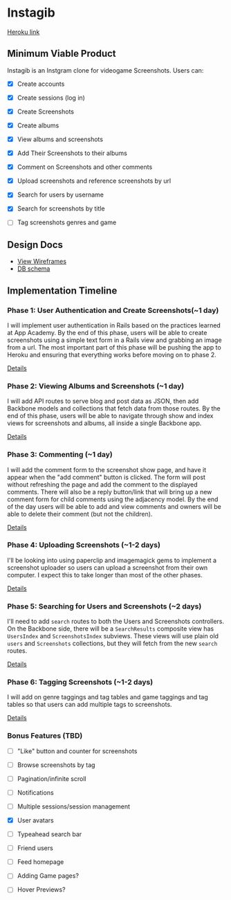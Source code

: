 # Instagib

[Heroku link][heroku]

[heroku]: https://instagib.herokuapp.com/

## Minimum Viable Product
Instagib is an Instgram clone for videogame Screenshots. Users can:

<!-- This is a Markdown checklist. Use it to keep track of your progress! -->

- [X] Create accounts
- [X] Create sessions (log in)
- [X] Create Screenshots
- [X] Create albums
- [X] View albums and screenshots
- [X] Add Their Screenshots to their albums
- [X] Comment on Screenshots and other comments
- [X] Upload screenshots and reference screenshots by url
- [X] Search for users by username
- [X] Search for screenshots by title
- [ ] Tag screenshots genres and game


## Design Docs
* [View Wireframes][views]
* [DB schema][schema]

[views]: ./views.md
[schema]: ./schema.md

## Implementation Timeline

### Phase 1: User Authentication and Create Screenshots(~1 day)
I will implement user authentication in Rails based on the practices learned at
App Academy. By the end of this phase, users will be able to create screenshots using
a simple text form in a Rails view and grabbing an image from a url. The most important
part of this phase will be pushing the app to Heroku and ensuring that everything
works before moving on to phase 2.

[Details][phase-one]

### Phase 2: Viewing Albums and Screenshots (~1 day)
I will add API routes to serve blog and post data as JSON, then add Backbone
models and collections that fetch data from those routes. By the end of this
phase, users will be able to navigate through show and index views for screenshots
and albums, all inside a single Backbone app.

[Details][phase-two]

### Phase 3: Commenting (~1 day)
I will add the comment form to the screenshot show page, and have it appear when the
"add comment" button is clicked. The form will post without refreshing the page and add
the comment to the displayed comments. There will also be a reply button/link that will
bring up a new comment form for child comments using the adjacency model. By the end of
the day users will be able to add and view comments and owners will be able to delete their
comment (but not the children).

[Details][phase-three]

### Phase 4: Uploading Screenshots (~1-2 days)
I'll be looking into using paperclip and imagemagick gems to implement a screenshot uploader
so users can upload a screenshot from their own computer. I expect this to take longer than
most of the other phases.

[Details][phase-four]

### Phase 5: Searching for Users and Screenshots (~2 days)
I'll need to add `search` routes to both the Users and Screenshots controllers. On the
Backbone side, there will be a `SearchResults` composite view has `UsersIndex`
and `ScreenshotsIndex` subviews. These views will use plain old `users` and `Screenshots`
collections, but they will fetch from the new `search` routes.

[Details][phase-five]

### Phase 6: Tagging Screenshots (~1-2 days)
I will add on genre taggings and tag tables and game taggings and tag tables so that users
can add multiple tags to screenshots.

[Details][phase-six]

### Bonus Features (TBD)
- [ ] "Like" button and counter for screenshots
- [ ] Browse screenshots by tag
- [ ] Pagination/infinite scroll
- [ ] Notifications
- [ ] Multiple sessions/session management
- [X] User avatars
- [ ] Typeahead search bar
- [ ] Friend users
- [ ] Feed homepage
- [ ] Adding Game pages?
- [ ] Hover Previews?



[phase-one]: ./docs/phases/phase1.md
[phase-two]: ./docs/phases/phase2.md
[phase-three]: ./docs/phases/phase3.md
[phase-four]: ./docs/phases/phase4.md
[phase-five]: ./docs/phases/phase5.md
[phase-six]: ./docs/phases/phase6.md
